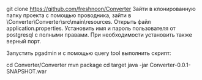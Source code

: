git clone https://github.com/freshnoon/Converter
Зайти в клонированную папку проекта с помощью проводника, зайти в \Converter\Converter\src\main\resources. Открыть файл application.properties. Установить имя и пароль пользователя от postgresql с полными правами. При необходимости установить также верный порт.

Запустить pgadmin и с помощью query tool выполнить скрипт:



cd Converter/Converter
mvn package
cd target
java -jar Converter-0.0.1-SNAPSHOT.war